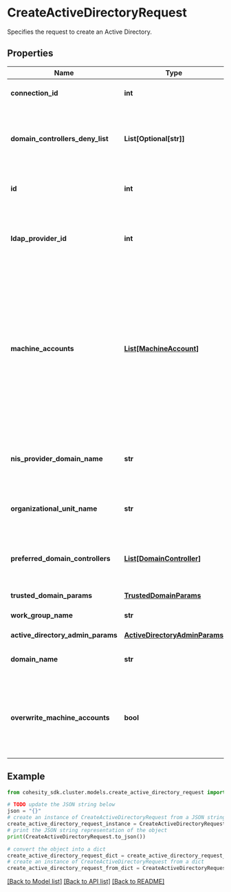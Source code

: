 # CreateActiveDirectoryRequest

Specifies the request to create an Active Directory.

## Properties

Name | Type | Description | Notes
------------ | ------------- | ------------- | -------------
**connection_id** | **int** | Specifies the id of the connection. | [optional] 
**domain_controllers_deny_list** | **List[Optional[str]]** | Specifies a list of denied domain controllers of this Active Directory Domain. | [optional] 
**id** | **int** | Specifies the id of the Active Directory. | [optional] [readonly] 
**ldap_provider_id** | **int** | Specifies the LDAP provider id which is mapped to this Active Directory | [optional] 
**machine_accounts** | [**List[MachineAccount]**](MachineAccount.md) | Specifies a list of computer names used to identify the Cohesity Cluster on the Active Directory domain. The first machine account is used as primary machine account and it can not be modified. | 
**nis_provider_domain_name** | **str** | Specifies the name of the NIS Provider which is mapped to this Active Directory. | [optional] 
**organizational_unit_name** | **str** | Specifies an optional organizational unit name. | [optional] 
**preferred_domain_controllers** | [**List[DomainController]**](DomainController.md) | Specifies a list of preferred domain controllers of this Active Directory. | [optional] 
**trusted_domain_params** | [**TrustedDomainParams**](TrustedDomainParams.md) |  | [optional] 
**work_group_name** | **str** | Specifies a work group name. | [optional] 
**active_directory_admin_params** | [**ActiveDirectoryAdminParams**](ActiveDirectoryAdminParams.md) |  | 
**domain_name** | **str** | Specifies the domain name of the Active Directory. | 
**overwrite_machine_accounts** | **bool** | Specifies if specified machine accounts should overwrite existing machine accounts. | [optional] 

## Example

```python
from cohesity_sdk.cluster.models.create_active_directory_request import CreateActiveDirectoryRequest

# TODO update the JSON string below
json = "{}"
# create an instance of CreateActiveDirectoryRequest from a JSON string
create_active_directory_request_instance = CreateActiveDirectoryRequest.from_json(json)
# print the JSON string representation of the object
print(CreateActiveDirectoryRequest.to_json())

# convert the object into a dict
create_active_directory_request_dict = create_active_directory_request_instance.to_dict()
# create an instance of CreateActiveDirectoryRequest from a dict
create_active_directory_request_from_dict = CreateActiveDirectoryRequest.from_dict(create_active_directory_request_dict)
```
[[Back to Model list]](../README.md#documentation-for-models) [[Back to API list]](../README.md#documentation-for-api-endpoints) [[Back to README]](../README.md)


